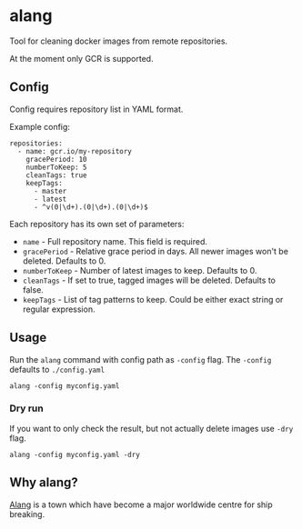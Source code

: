 # alang

Tool for cleaning docker images from remote repositories.

At the moment only GCR is supported.

## Config

Config requires repository list in YAML format.

Example config:

```
repositories:
  - name: gcr.io/my-repository
    gracePeriod: 10
    numberToKeep: 5
    cleanTags: true
    keepTags:
      - master
      - latest
      - ^v(0|\d+).(0|\d+).(0|\d+)$
```

Each repository has its own set of parameters:
* `name` - Full repository name. This field is required.
* `gracePeriod` - Relative grace period in days. All newer images won't be
deleted. Defaults to 0.
* `numberToKeep` - Number of latest images to keep. Defaults to 0.
* `cleanTags` - If set to true, tagged images will be deleted. Defaults to
false.
* `keepTags` - List of tag patterns to keep. Could be either exact string or
regular expression.

## Usage

Run the `alang` command with config path as `-config` flag.
The `-config` defaults to `./config.yaml`

```
alang -config myconfig.yaml
```

### Dry run

If you want to only check the result, but not actually delete images use
`-dry` flag.

```
alang -config myconfig.yaml -dry
```

## Why alang?

[Alang](https://en.wikipedia.org/wiki/Alang) is a town which have become a major
worldwide centre for ship breaking.
